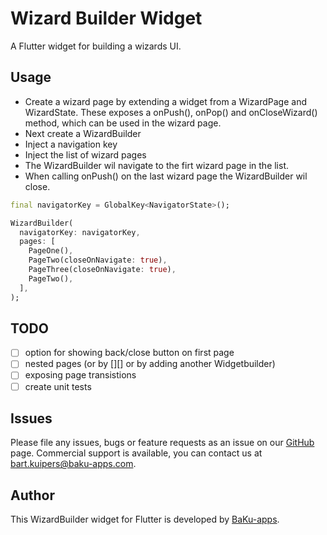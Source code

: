 # Wizard Builder Widget

A Flutter widget for building a wizards UI. 

## Usage

* Create a wizard page by extending a widget from a WizardPage and WizardState. These exposes a onPush(), onPop() and onCloseWizard() method, which can be used in the wizard page.
* Next create a WizardBuilder
* Inject a navigation key
* Inject the list of wizard pages
* The WizardBuilder wil navigate to the firt wizard page in the list.
* When calling onPush() on the last wizard page the WizardBuilder wil close.

```dart
final navigatorKey = GlobalKey<NavigatorState>();

WizardBuilder(
  navigatorKey: navigatorKey,
  pages: [
    PageOne(),
    PageTwo(closeOnNavigate: true),
    PageThree(closeOnNavigate: true),
    PageTwo(),
  ],
);
```

## TODO
- [ ] option for showing back/close button on first page
- [ ] nested pages (or by [][] or by adding another Widgetbuilder)
- [ ] exposing page transistions
- [ ] create unit tests

## Issues

Please file any issues, bugs or feature requests as an issue on our [GitHub](https://github.com/baku-apps/wizard_builder/issues) page. Commercial support is available, you can contact us at <bart.kuipers@baku-apps.com>.

## Author

This WizardBuilder widget for Flutter is developed by [BaKu-apps](https://baku-apps.com).
